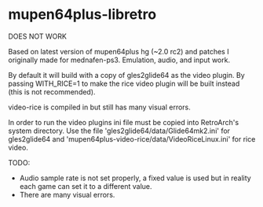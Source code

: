 mupen64plus-libretro
====================

DOES NOT WORK

Based on latest version of mupen64plus hg (~2.0 rc2) and patches I originally made for mednafen-ps3.
Emulation, audio, and input work.

By default it will build with a copy of gles2glide64 as the video plugin. By passing WITH_RICE=1 to make the rice video plugin will be built instead (this is not recommended).

video-rice is compiled in but still has many visual errors.

In order to run the video plugins ini file must be copied into RetroArch's system directory.
Use the file 'gles2glide64/data/Glide64mk2.ini' for gles2glide64 and 'mupen64plus-video-rice/data/VideoRiceLinux.ini' for rice video.

TODO:
* Audio sample rate is not set properly, a fixed value is used but in reality each game can set it to a different value. 
* There are many visual errors.
